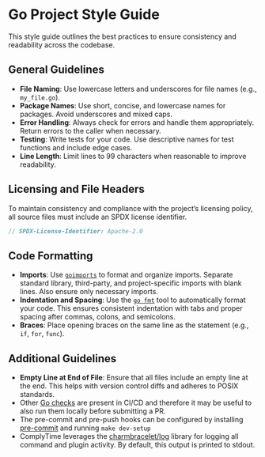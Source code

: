 # Go Project Style Guide

This style guide outlines the best practices to ensure consistency and readability across the codebase.

## General Guidelines

- **File Naming**: Use lowercase letters and underscores for file names (e.g., `my_file.go`).
- **Package Names**: Use short, concise, and lowercase names for packages. Avoid underscores and mixed caps.
- **Error Handling**: Always check for errors and handle them appropriately. Return errors to the caller when necessary.
- **Testing**: Write tests for your code. Use descriptive names for test functions and include edge cases.
- **Line Length**: Limit lines to 99 characters when reasonable to improve readability.

## Licensing and File Headers

To maintain consistency and compliance with the project’s licensing policy, all source files must include an SPDX license identifier.

```go
// SPDX-License-Identifier: Apache-2.0
```

## Code Formatting

- **Imports**: Use [`goimports`](https://pkg.go.dev/golang.org/x/tools/cmd/goimports) to format and organize imports. Separate standard library, third-party, and project-specific imports with blank lines. Also ensure only necessary imports.
- **Indentation and Spacing**: Use the [`go fmt`](https://go.dev/blog/gofmt) tool to automatically format your code. This ensures consistent indentation with tabs and proper spacing after commas, colons, and semicolons.
- **Braces**: Place opening braces on the same line as the statement (e.g., `if`, `for`, `func`).

## Additional Guidelines

- **Empty Line at End of File**: Ensure that all files include an empty line at the end. This helps with version control diffs and adheres to POSIX standards.
- Other [Go checks](https://github.com/complytime/complytime/blob/main/.golangci.yml) are present in CI/CD and therefore it may be useful to also run them locally before submitting a PR.
- The pre-commit and pre-push hooks can be configured by installing [pre-commit](https://pre-commit.com/) and running `make dev-setup`
- ComplyTime leverages the [charmbracelet/log](https://github.com/charmbracelet/log) library for logging all command and plugin activity. By default, this output is printed to stdout.
